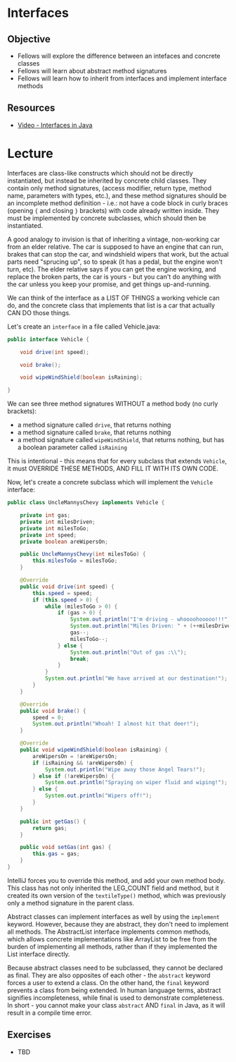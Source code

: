 # Interfaces

## Objective
* Fellows will explore the difference between an intefaces and concrete classes
* Fellows will learn about abstract method signatures
* Fellows will learn how to inherit from interfaces and implement interface methods

## Resources
* [Video - Interfaces in Java](https://www.youtube.com/watch?v=UumX4mQKQlA)

# Lecture

Interfaces are class-like constructs which should not be directly instantiated, but instead be inherited by concrete child classes. They contain only method signatures, (access modifier, return type, method name, parameters with types, etc.), and these method signatures should be an incomplete method definition - i.e.: not have a code block in curly braces (opening `{` and closing `}` brackets) with code already written inside. They must be implemented by concrete subclasses, which should then be instantiated.

A good analogy to invision is that of inheriting a vintage, non-working car from an elder relative. The car is supposed to have an engine that can run, brakes that can stop the car, and windshield wipers that work, but the actual parts need "sprucing up", so to speak (it has a pedal, but the engine won't turn, etc). The elder relative says if you can get the engine working, and replace the broken parts, the car is yours - but you can't do anything with the car unless you keep your promise, and get things up-and-running.

We can think of the interface as a LIST OF THINGS a working vehicle can do, and the concrete class that implements that list is a car that actually CAN DO those things.

Let's create an ```interface``` in a file called Vehicle.java:

```java
public interface Vehicle {

    void drive(int speed);

    void brake();

    void wipeWindShield(boolean isRaining);

}
```
We can see three method signatures WITHOUT a method body (no curly brackets):

* a method signature called `drive`, that returns nothing
* a method signature called `brake`, that returns nothing
* a method signature called `wipeWindShield`, that returns nothing, but has a boolean parameter called `isRaining`

This is intentional - this means that for every subclass that extends `Vehicle`, it must OVERRIDE THESE METHODS, AND FILL IT WITH ITS OWN CODE.

Now, let's create a concrete subclass which will implement the `Vehicle` interface:

```java
public class UncleMannysChevy implements Vehicle {

    private int gas;
    private int milesDriven;
    private int milesToGo;
    private int speed;
    private boolean areWipersOn;

    public UncleMannysChevy(int milesToGo) {
        this.milesToGo = milesToGo;
    }

    @Override
    public void drive(int speed) {
        this.speed = speed;
        if (this.speed > 0) {
            while (milesToGo > 0) {
                if (gas > 0) {
                    System.out.println("I'm driving - whoooohooooo!!!");
                    System.out.println("Miles Driven: " + (++milesDriven));
                    gas--;
                    milesToGo--;
                } else {
                    System.out.println("Out of gas :\\");
                    break;
                }
            }
            System.out.println("We have arrived at our destination!");
        }
    }

    @Override
    public void brake() {
        speed = 0;
        System.out.println("Whoah! I almost hit that deer!");
    }

    @Override
    public void wipeWindShield(boolean isRaining) {
        areWipersOn = !areWipersOn;
        if (isRaining && !areWipersOn) {
            System.out.println("Wipe away those Angel Tears!");
        } else if (!areWipersOn) {
            System.out.println("Spraying on wiper fluid and wiping!");
        } else {
            System.out.println("Wipers off!");
        }
    }

    public int getGas() {
        return gas;
    }

    public void setGas(int gas) {
        this.gas = gas;
    }
}
```

IntelliJ forces you to override this method, and add your own method body. This class has not only inherited the LEG\_COUNT field and method, but it created its own version of the ```textileType()``` method, which was previously only a method signature in the parent class.

Abstract classes can implement interfaces as well by using the ```implement``` keyword. However, because they are abstract, they don't need to implement all methods. The AbstractList interface implements common methods, which allows concrete implementations like ArrayList to be free from the burden of implementing all methods, rather than if they implemented the List interface directly.

Because abstract classes need to be subclassed, they cannot be declared as final. They are also opposites of each other - the ```abstract``` keyword forces a user to extend a class. On the other hand, the ```final``` keyword prevents a class from being extended. In human language terms, abstract signifies incompleteness, while final is used to demonstrate completeness. In short - you cannot make your class ```abstract``` AND ```final``` in Java, as it will result in a compile time error.

## Exercises

* TBD
